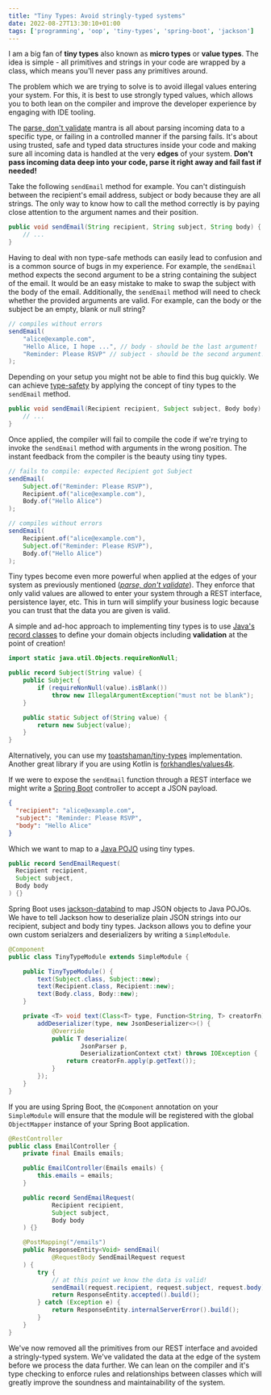 ```yaml
---
title: "Tiny Types: Avoid stringly-typed systems"
date: 2022-08-27T13:30:10+01:00
tags: ['programming', 'oop', 'tiny-types', 'spring-boot', 'jackson']
---
```


I am a big fan of **tiny types** also known as **micro types** or **value types**.
The idea is simple - all primitives and strings in your code are wrapped by a class, which means you'll never pass any primitives around.

The problem which we are trying to solve is to avoid illegal values entering your system.
For this, it is best to use strongly typed values, which allows you to both lean on the compiler and improve the developer experience by engaging with IDE tooling.

The [parse, don't validate][3] mantra is all about parsing incoming data to a specific type, or failing in a controlled manner if the parsing fails.
It's about using trusted, safe and typed data structures inside your code and making sure all incoming data is handled at the very **edges** of your system.
**Don't pass incoming data deep into your code, parse it right away and fail fast if needed!**

Take the following `sendEmail` method for example.
You can't distinguish between the recipient's email address, subject or body because they are all strings.
The only way to know how to call the method correctly is by paying close attention to the argument names and their position.

```java
public void sendEmail(String recipient, String subject, String body) {
    // ...
}
```

Having to deal with non type-safe methods can easily lead to confusion and is a common source of bugs in my experience.
For example, the `sendEmail` method expects the second argument to be a string containing the subject of the email.
It would be an easy mistake to make to swap the subject with the body of the email.
Additionally, the `sendEmail` method will need to check whether the provided arguments are valid.
For example, can the body or the subject be an empty, blank or null string?

```java
// compiles without errors
sendEmail(
    "alice@example.com", 
    "Hello Alice, I hope ...", // body - should be the last argument!
    "Reminder: Please RSVP" // subject - should be the second argument!
);
```

Depending on your setup you might not be able to find this bug quickly.
We can achieve [type-safety][1] by applying the concept of tiny types to the `sendEmail` method.

```java
public void sendEmail(Recipient recipient, Subject subject, Body body) {
    // ...
}
```

Once applied, the compiler will fail to compile the code if we're trying to invoke the `sendEmail` method with arguments in the wrong position.
The instant feedback from the compiler is the beauty using tiny types.

```java
// fails to compile: expected Recipient got Subject
sendEmail(
    Subject.of("Reminder: Please RSVP"),
    Recipient.of("alice@example.com"), 
    Body.of("Hello Alice")
);

// compiles without errors
sendEmail(
    Recipient.of("alice@example.com"),
    Subject.of("Reminder: Please RSVP"),
    Body.of("Hello Alice")
);
```

Tiny types become even more powerful when applied at the edges of your system as previously mentioned (*[parse, don't validate][3]*).
They enforce that only valid values are allowed to enter your system through a REST interface, persistence layer, etc.
This in turn will simplify your business logic because you can trust that the data you are given is valid.

A simple and ad-hoc approach to implementing tiny types is to use [Java's record classes][2] to define your domain objects including **validation** at the point of creation!

```java
import static java.util.Objects.requireNonNull;

public record Subject(String value) {
    public Subject {
        if (requireNonNull(value).isBlank()) 
            throw new IllegalArgumentException("must not be blank");
    }

    public static Subject of(String value) {
        return new Subject(value);
    }
}
```

Alternatively, you can use my [toastshaman/tiny-types][4] implementation.
Another great library if you are using Kotlin is [forkhandles/values4k][5].

If we were to expose the `sendEmail` function through a REST interface we might write a [Spring Boot][6] controller to accept a JSON payload.

```json
{
  "recipient": "alice@example.com",
  "subject": "Reminder: Please RSVP",
  "body": "Hello Alice"
}
```

Which we want to map to a [Java POJO][8] using tiny types.

```java
public record SendEmailRequest(
  Recipient recipient, 
  Subject subject, 
  Body body
) {}
```

Spring Boot uses [jackson-databind][7] to map JSON objects to Java POJOs.
We have to tell Jackson how to deserialize plain JSON strings into our recipient, subject and body tiny types.
Jackson allows you to define your own custom serialzers and deserializers by writing a `SimpleModule`.

```java
@Component
public class TinyTypeModule extends SimpleModule {

    public TinyTypeModule() {
        text(Subject.class, Subject::new);
        text(Recipient.class, Recipient::new);
        text(Body.class, Body::new);
    }

    private <T> void text(Class<T> type, Function<String, T> creatorFn) {
        addDeserializer(type, new JsonDeserializer<>() {
            @Override
            public T deserialize(
                    JsonParser p,
                    DeserializationContext ctxt) throws IOException {
                return creatorFn.apply(p.getText());
            }
        });
    }
}
```

If you are using Spring Boot, the `@Component` annotation on your `SimpleModule` will ensure that the module will be registered with the global `ObjectMapper` instance of your Spring Boot application.

```java
@RestController
public class EmailController {
    private final Emails emails;

    public EmailController(Emails emails) {
        this.emails = emails;
    }

    public record SendEmailRequest(
            Recipient recipient,
            Subject subject,
            Body body
    ) {}

    @PostMapping("/emails")
    public ResponseEntity<Void> sendEmail(
            @RequestBody SendEmailRequest request
    ) {
        try {
            // at this point we know the data is valid!
            sendEmail(request.recipient, request.subject, request.body);
            return ResponseEntity.accepted().build();
        } catch (Exception e) {
            return ResponseEntity.internalServerError().build();
        }
    }
}
```

We've now removed all the primitives from our REST interface and avoided a stringly-typed system.
We've validated the data at the edge of the system before we process the data further.
We can lean on the compiler and it's type checking to enforce rules and relationships between classes which will greatly improve the soundness and maintainability of the system.

[1]: https://en.wikipedia.org/wiki/Type_safety
[2]: https://www.baeldung.com/java-record-keyword
[3]: https://lexi-lambda.github.io/blog/2019/11/05/parse-don-t-validate/
[4]: https://github.com/ToastShaman/tiny-types
[5]: https://github.com/fork-handles/forkhandles/tree/trunk/values4k
[6]: https://spring.io/projects/spring-boot
[7]: https://github.com/FasterXML/jackson-databind
[8]: https://www.baeldung.com/java-pojo-class
